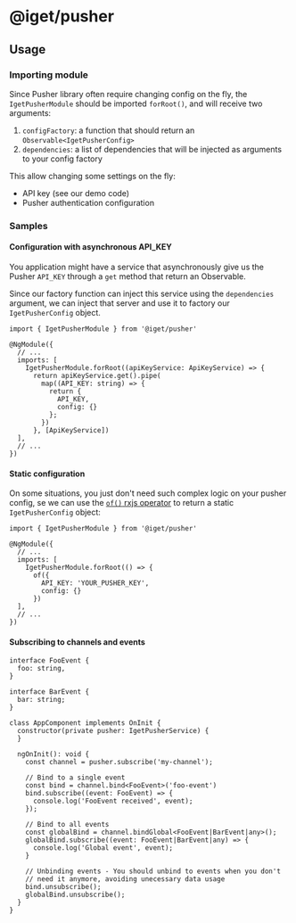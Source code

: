 # @iget/pusher

## Usage

### Importing module

Since Pusher library often require changing config on the fly, the `IgetPusherModule`
should be imported `forRoot()`, and will receive two arguments:
1. `configFactory`: a function that should return an `Observable<IgetPusherConfig>`
2. `dependencies`: a list of dependencies that will be injected as arguments to your config factory

This allow changing some settings on the fly:
* API key (see our demo code)
* Pusher authentication configuration

### Samples

#### Configuration with asynchronous API_KEY

You application might have a service that asynchronously give us the Pusher `API_KEY` through a `get` method that
return an Observable. 

Since our factory function can inject this service using the `dependencies` argument, we can inject that server and use it to factory our `IgetPusherConfig` object.

```
import { IgetPusherModule } from '@iget/pusher'

@NgModule({
  // ...
  imports: [
    IgetPusherModule.forRoot((apiKeyService: ApiKeyService) => {
      return apiKeyService.get().pipe(
        map((API_KEY: string) => {
          return {
            API_KEY,
            config: {}
          };
        })
      }, [ApiKeyService])
  ],
  // ...
}) 
```

#### Static configuration

On some situations, you just don't need such complex logic on your pusher config,
se we can use the [`of()` rxjs operator](https://www.learnrxjs.io/operators/creation/of.html)
to return a static `IgetPusherConfig` object:

```
import { IgetPusherModule } from '@iget/pusher'

@NgModule({
  // ...
  imports: [
    IgetPusherModule.forRoot(() => {
      of({
        API_KEY: 'YOUR_PUSHER_KEY',
        config: {}
      })
  ],
  // ...
}) 
```

#### Subscribing to channels and events

```
interface FooEvent {
  foo: string,
}

interface BarEvent {
  bar: string;
}

class AppComponent implements OnInit {
  constructor(private pusher: IgetPusherService) {
  }

  ngOnInit(): void {
    const channel = pusher.subscribe('my-channel');
    
    // Bind to a single event
    const bind = channel.bind<FooEvent>('foo-event')
    bind.subscribe((event: FooEvent) => {
      console.log('FooEvent received', event);
    });

    // Bind to all events
    const globalBind = channel.bindGlobal<FooEvent|BarEvent|any>();
    globalBind.subscribe((event: FooEvent|BarEvent|any) => {
      console.log('Global event', event);
    }

    // Unbinding events - You should unbind to events when you don't
    // need it anymore, avoiding unecessary data usage
    bind.unsubscribe();
    globalBind.unsubscribe();
  }
}
```
